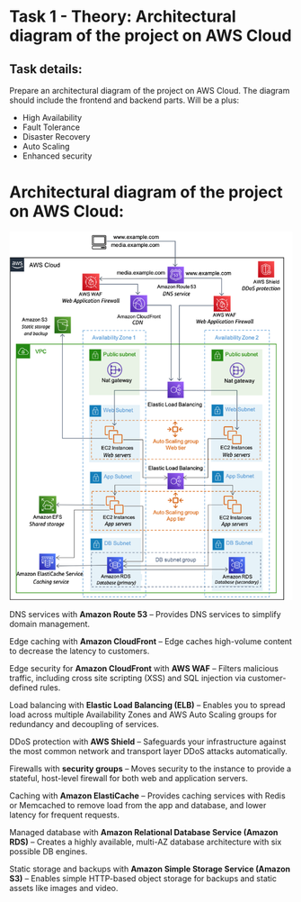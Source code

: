 # Task 1 - Theory: Architectural diagram of the project on AWS Cloud

## Task details:  
Prepare an architectural diagram of the project on AWS Cloud. The diagram should include the frontend and backend parts.
Will be a plus:
- High Availability
- Fault Tolerance
- Disaster Recovery
- Auto Scaling
- Enhanced security



# Architectural diagram of the project on AWS Cloud: 

![diagram](./images/diagram.png)

DNS services with **Amazon Route 53** – Provides DNS services to simplify domain management.

Edge caching with **Amazon CloudFront** – Edge caches high-volume content to decrease the latency to customers.

Edge security for **Amazon CloudFront** with **AWS WAF** – Filters malicious traffic, including cross site scripting (XSS) and SQL injection via customer-defined rules.

Load balancing with **Elastic Load Balancing (ELB)** – Enables you to spread load across multiple Availability Zones and AWS Auto Scaling groups for redundancy and decoupling of services.

DDoS protection with **AWS Shield** – Safeguards your infrastructure against the most common network and transport layer DDoS attacks automatically.

Firewalls with **security groups** – Moves security to the instance to provide a stateful, host-level firewall for both web and application servers.

Caching with **Amazon ElastiCache** – Provides caching services with Redis or Memcached to remove load from the app and database, and lower latency for frequent requests.

Managed database with **Amazon Relational Database Service (Amazon RDS)** – Creates a highly available, multi-AZ database architecture with six possible DB engines.

Static storage and backups with **Amazon Simple Storage Service (Amazon S3)** – Enables simple HTTP-based object storage for backups and static assets like images and video.